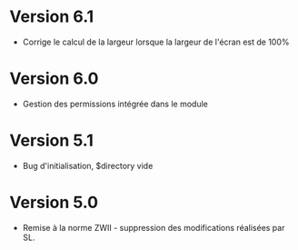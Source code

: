 # Version 6.1
- Corrige le calcul de la largeur lorsque la largeur de l'écran est de 100%
# Version 6.0 
- Gestion des permissions intégrée dans le module
# Version 5.1 
- Bug d'initialisation, $directory vide
# Version 5.0
- Remise à la norme ZWII - suppression des modifications réalisées par SL.